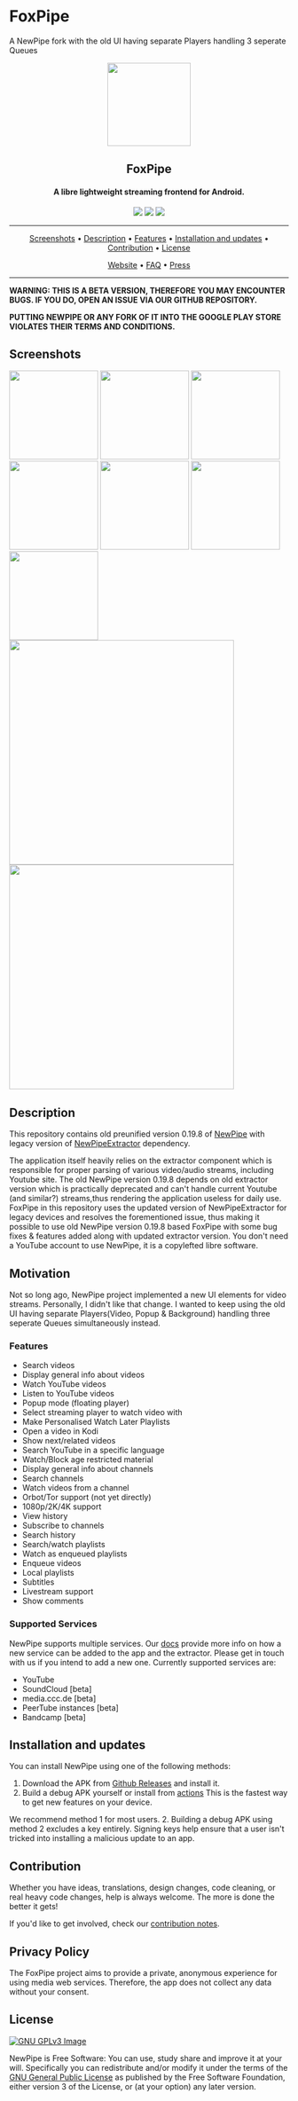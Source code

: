 # FoxPipe

A NewPipe fork with the old UI having separate Players handling 3 seperate Queues
<p align="center"><a href="https://github.com/ShareASmile/FoxPipe"><img src="assets/new_pipe_icon_5.png" width="150"></a></p> 
<h2 align="center"><b>FoxPipe</b></h2>
<h4 align="center">A libre lightweight streaming frontend for Android.</h4>

<p align="center">
<a href="https://github.com/ShareASmile/FoxPipe/releases" alt="GitHub release"><img src="https://img.shields.io/github/release/ShareASmile/FoxPipe.svg" ></a>
<a href="https://www.gnu.org/licenses/gpl-3.0" alt="License: GPLv3"><img src="https://img.shields.io/badge/License-GPL%20v3-blue.svg"></a>
<a href="https://github.com/ShareASmile/FoxPipe/actions" alt="Build Status"><img src="https://github.com/ShareASmile/FoxPipe/workflows/CI/badge.svg?branch=master&event=push"></a>
</p>
<hr>
<p align="center"><a href="#screenshots">Screenshots</a> &bull; <a href="#description">Description</a> &bull; <a href="#features">Features</a> &bull; <a href="#installation-and-updates">Installation and updates</a> &bull; <a href="#contribution">Contribution</a> &bull; <a href="#license">License</a></p>
<p align="center"><a href="https://github.com/ShareASmile/FoxPipe/">Website</a> &bull; <a href="https://newpipe.net/FAQ/">FAQ</a> &bull; <a href="https://newpipe.net/press/">Press</a></p>
<hr>

<b>WARNING: THIS IS A BETA VERSION, THEREFORE YOU MAY ENCOUNTER BUGS. IF YOU DO, OPEN AN ISSUE VIA OUR GITHUB REPOSITORY.</b>

<b>PUTTING NEWPIPE OR ANY FORK OF IT INTO THE GOOGLE PLAY STORE VIOLATES THEIR TERMS AND CONDITIONS.</b>

## Screenshots

[<img src="fastlane/metadata/android/en-US/images/phoneScreenshots/shot_01.png" width=160>](fastlane/metadata/android/en-US/images/phoneScreenshots/shot_01.png)
[<img src="fastlane/metadata/android/en-US/images/phoneScreenshots/shot_02.png" width=160>](fastlane/metadata/android/en-US/images/phoneScreenshots/shot_02.png)
[<img src="fastlane/metadata/android/en-US/images/phoneScreenshots/shot_03.png" width=160>](fastlane/metadata/android/en-US/images/phoneScreenshots/shot_03.png)
[<img src="fastlane/metadata/android/en-US/images/phoneScreenshots/shot_04.png" width=160>](fastlane/metadata/android/en-US/images/phoneScreenshots/shot_04.png)
[<img src="fastlane/metadata/android/en-US/images/phoneScreenshots/shot_05.png" width=160>](fastlane/metadata/android/en-US/images/phoneScreenshots/shot_05.png)
[<img src="fastlane/metadata/android/en-US/images/phoneScreenshots/shot_07.png" width=160>](fastlane/metadata/android/en-US/images/phoneScreenshots/shot_07.png)
[<img src="fastlane/metadata/android/en-US/images/phoneScreenshots/shot_10.png" width=160>](fastlane/metadata/android/en-US/images/phoneScreenshots/shot_10.png)
[<img src="fastlane/metadata/android/en-US/images/tenInchScreenshots/shot_11.png" width=405>](fastlane/metadata/android/en-US/images/tenInchScreenshots/shot_11.png)
[<img src="fastlane/metadata/android/en-US/images/tenInchScreenshots/shot_12.png" width=405>](fastlane/metadata/android/en-US/images/tenInchScreenshots/shot_12.png)


## Description
This repository contains old preunified version 0.19.8 of [NewPipe](https://github.com/TeamNewPipe/NewPipe/releases/tag/v0.19.8) with legacy version of [NewPipeExtractor](https://github.com/ShareASmile/NewPipeExtractor) dependency.

The application itself heavily relies on the extractor component which is responsible for proper parsing of various video/audio streams, including Youtube site. The old NewPipe version 0.19.8 depends on old extractor version which is practically deprecated and can't handle current Youtube (and similar?) streams,thus rendering the application useless for daily use.
FoxPipe in this repository uses the updated version of NewPipeExtractor for legacy devices and resolves the forementioned issue, thus making it possible to use old NewPipe version 0.19.8 based FoxPipe with some bug fixes & features added along with updated extractor version. You don't need a YouTube account to use NewPipe, it is a copylefted libre software.

## Motivation

Not so long ago, NewPipe project implemented a new UI elements for video streams. Personally, I didn't like that change. I wanted to keep using the old UI having separate Players(Video, Popup & Background) handling three seperate Queues simultaneously instead.

### Features

* Search videos
* Display general info about videos
* Watch YouTube videos
* Listen to YouTube videos
* Popup mode (floating player)
* Select streaming player to watch video with
* Make Personalised Watch Later Playlists
* Open a video in Kodi
* Show next/related videos
* Search YouTube in a specific language
* Watch/Block age restricted material
* Display general info about channels
* Search channels
* Watch videos from a channel
* Orbot/Tor support (not yet directly)
* 1080p/2K/4K support
* View history
* Subscribe to channels
* Search history
* Search/watch playlists
* Watch as enqueued playlists
* Enqueue videos
* Local playlists
* Subtitles
* Livestream support
* Show comments

### Supported Services

NewPipe supports multiple services. Our [docs](https://teamnewpipe.github.io/documentation/) provide more info on how a new service can be added to the app and the extractor. Please get in touch with us if you intend to add a new one. Currently supported services are:

* YouTube
* SoundCloud \[beta\]
* media.ccc.de \[beta\]
* PeerTube instances \[beta\]
* Bandcamp \[beta\]

<!-- Hidden span to keep old links compatible. -->
<span id="updates"></span>

## Installation and updates
You can install NewPipe using one of the following methods:
 1. Download the APK from [Github Releases](https://github.com/ShareASmile/FoxPipe/releases) and install it.
 2. Build a debug APK yourself or install from [actions](https://github.com/ShareASmile/FoxPipe/actions) This is the fastest way to get new features on your device.

We recommend method 1 for most users. 2. Building a debug APK using method 2 excludes a key entirely. Signing keys help ensure that a user isn't tricked into installing a malicious update to an app.

## Contribution
Whether you have ideas, translations, design changes, code cleaning, or real heavy code changes, help is always welcome.
The more is done the better it gets!

If you'd like to get involved, check our [contribution notes](.github/CONTRIBUTING.md).


## Privacy Policy

The FoxPipe project aims to provide a private, anonymous experience for using media web services.
Therefore, the app does not collect any data without your consent.

## License
[![GNU GPLv3 Image](https://www.gnu.org/graphics/gplv3-127x51.png)](https://www.gnu.org/licenses/gpl-3.0.en.html)  

NewPipe is Free Software: You can use, study share and improve it at your
will. Specifically you can redistribute and/or modify it under the terms of the
[GNU General Public License](https://www.gnu.org/licenses/gpl.html) as
published by the Free Software Foundation, either version 3 of the License, or
(at your option) any later version.
